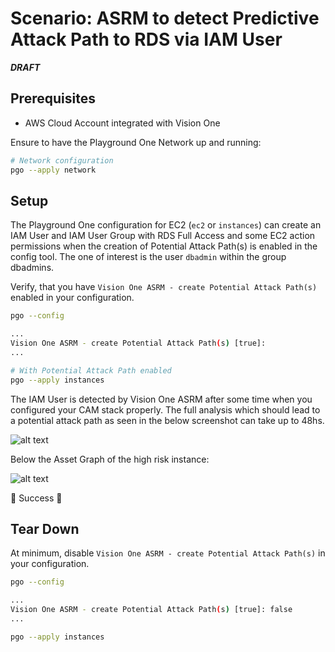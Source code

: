 # Scenario: ASRM to detect Predictive Attack Path to RDS via IAM User

***DRAFT***

## Prerequisites

- AWS Cloud Account integrated with Vision One

Ensure to have the Playground One Network up and running:

```sh
# Network configuration
pgo --apply network
```

## Setup

The Playground One configuration for EC2 (`ec2` or `instances`) can create an IAM User and IAM User Group with RDS Full Access and some EC2 action permissions when the creation of Potential Attack Path(s) is enabled in the config tool. The one of interest is the user `dbadmin` within the group dbadmins.

Verify, that you have `Vision One ASRM - create Potential Attack Path(s)` enabled in your configuration.

```sh
pgo --config
```

```sh
...
Vision One ASRM - create Potential Attack Path(s) [true]:
...
```

```sh
# With Potential Attack Path enabled
pgo --apply instances
```

The IAM User is detected by Vision One ASRM after some time when you configured your CAM stack properly. The full analysis which should lead to a potential attack path as seen in the below screenshot can take up to 48hs.

![alt text](images/asrm-iam-attack-path-01.png "Attack Path")

Below the Asset Graph of the high risk instance:

![alt text](images/asrm-iam-attack-path-02.png "Asset Graph")

🎉 Success 🎉

## Tear Down

At minimum, disable `Vision One ASRM - create Potential Attack Path(s)` in your configuration.

```sh
pgo --config
```

```sh
...
Vision One ASRM - create Potential Attack Path(s) [true]: false
...
```

```sh
pgo --apply instances
```
